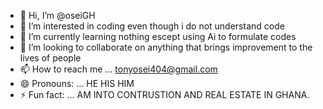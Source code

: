 - 👋 Hi, I’m @oseiGH
- 👀 I’m interested in coding even though i do not understand code
- 🌱 I’m currently learning nothing escept using Ai to formulate codes
- 💞️ I’m looking to collaborate on anything that brings improvement to the lives of people
- 📫 How to reach me ... tonyosei404@gmail.com
- 😄 Pronouns: ... HE HIS HIM
- ⚡ Fun fact: ... AM INTO CONTRUSTION AND REAL ESTATE IN GHANA.

<!---
oseiGH/oseiGH is a ✨ special ✨ repository because its `README.md` (this file) appears on your GitHub profile.
You can click the Preview link to take a look at your changes.
--->
